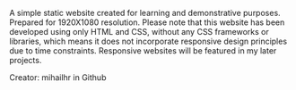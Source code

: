 A simple static website created for learning and demonstrative purposes. Prepared for 1920X1080 resolution.
Please note that this website has been developed using only HTML and CSS, without any CSS frameworks or libraries, which means it does not incorporate responsive design principles due to time constraints. Responsive websites will be featured in my later projects.


Creator: mihailhr in Github